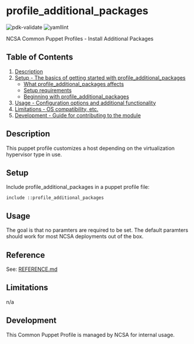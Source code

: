 # profile_additional_packages

![pdk-validate](https://github.com/ncsa/puppet-profile_additional_packages/workflows/pdk-validate/badge.svg)
![yamllint](https://github.com/ncsa/puppet-profile_additional_packages/workflows/yamllint/badge.svg)

NCSA Common Puppet Profiles - Install Additional Packages

## Table of Contents

1. [Description](#description)
1. [Setup - The basics of getting started with profile_additional_packages](#setup)
    * [What profile_additional_packages affects](#what-profile_additional_packages-affects)
    * [Setup requirements](#setup-requirements)
    * [Beginning with profile_additional_packages](#beginning-with-profile_additional_packages)
1. [Usage - Configuration options and additional functionality](#usage)
1. [Limitations - OS compatibility, etc.](#limitations)
1. [Development - Guide for contributing to the module](#development)

## Description

This puppet profile customizes a host depending on the virtualization hypervisor type in use.

## Setup

Include profile_additional_packages in a puppet profile file:
```
include ::profile_additional_packages
```

## Usage

The goal is that no paramters are required to be set. The default paramters should work for most NCSA deployments out of the box.

## Reference

See: [REFERENCE.md](REFERENCE.md)

## Limitations

n/a

## Development

This Common Puppet Profile is managed by NCSA for internal usage.
